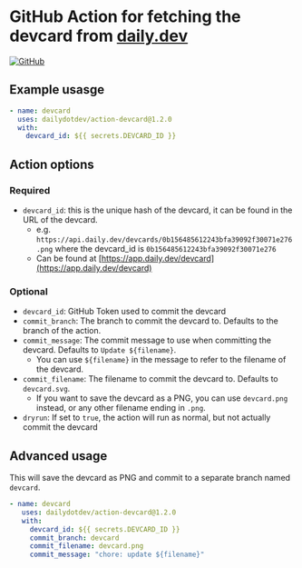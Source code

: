 # GitHub Action for fetching the devcard from [daily.dev](https://api.daily.dev/get?r=omBratteng)

[![GitHub](https://img.shields.io/github/license/dailydotdev/action-devcard)](LICENSE)

## Example usasge

```yaml
- name: devcard
  uses: dailydotdev/action-devcard@1.2.0
  with:
    devcard_id: ${{ secrets.DEVCARD_ID }}
```

## Action options

### Required

- `devcard_id`: this is the unique hash of the devcard, it can be found in the URL of the devcard.
  - e.g. `https://api.daily.dev/devcards/0b156485612243bfa39092f30071e276.png` where the devcard_id is `0b156485612243bfa39092f30071e276`
  - Can be found at [https://app.daily.dev/devcard](https://app.daily.dev/devcard)

### Optional

- `devcard_id`: GitHub Token used to commit the devcard
- `commit_branch`: The branch to commit the devcard to. Defaults to the branch of the action.
- `commit_message`: The commit message to use when committing the devcard. Defaults to `Update ${filename}`.
  - You can use `${filename}` in the message to refer to the filename of the devcard.
- `commit_filename`: The filename to commit the devcard to. Defaults to `devcard.svg`.
  - If you want to save the devcard as a PNG, you can use `devcard.png` instead, or any other filename ending in `.png`.
- `dryrun`: If set to `true`, the action will run as normal, but not actually commit the devcard

## Advanced usage

This will save the devcard as PNG and commit to a separate branch named `devcard`.

```yaml
- name: devcard
   uses: dailydotdev/action-devcard@1.2.0
   with:
     devcard_id: ${{ secrets.DEVCARD_ID }}
     commit_branch: devcard
     commit_filename: devcard.png
     commit_message: "chore: update ${filename}"
```
